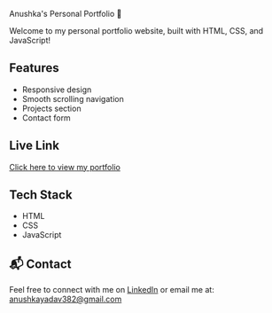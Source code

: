  Anushka's Personal Portfolio 🌸

Welcome to my personal portfolio website, built with HTML, CSS, and JavaScript!

##  Features
- Responsive design
- Smooth scrolling navigation
- Projects section
- Contact form

##  Live Link
[Click here to view my portfolio](https://khushi20010.github.io/)

##  Tech Stack
- HTML
- CSS
- JavaScript



## 📬 Contact
Feel free to connect with me on [LinkedIn](https://www.linkedin.com/in/anushka-y-5bb82b239/) or email me at: anushkayadav382@gmail.com
